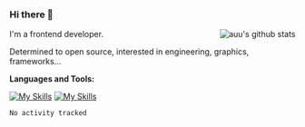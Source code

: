 <!--
**zhaohuanyuu/zhaohuanyuu** is a ✨ _special_ ✨ repository because its `README.md` (this file) appears on your GitHub profile.
-->

### Hi there 👋

<img align="right" src="https://github-readme-stats.vercel.app/api?username=zhaohuanyuu" alt="auu's github stats" />

I'm a frontend developer.

Determined to open source, interested in engineering, graphics, frameworks...

**Languages and Tools:**

[![My Skills](https://skillicons.dev/icons?i=js,ts,nodejs,react,vue)](https://skillicons.dev)
[![My Skills](https://skillicons.dev/icons?i=gatsby,materialui,graphql,nestjs,mongodb)](https://skillicons.dev)

<!--START_SECTION:waka-->

```text
No activity tracked
```

<!--END_SECTION:waka-->

